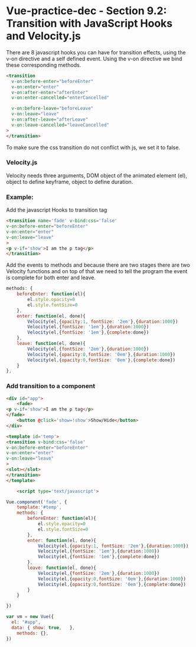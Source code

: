 # Vue-practice-dec - Section 9.2: Transition with JavaScript Hooks and Velocity.js

There are 8 javascript hooks you can have for transition effects, using the v-on directive and a self defined event.  Using the v-on directive we bind these corresponding methods.

``` html
<transition
  v-on:before-enter="beforeEnter"
  v-on:enter="enter"
  v-on:after-enter="afterEnter"
  v-on:enter-cancelled="enterCancelled"

  v-on:before-leave="beforeLeave"
  v-on:leave="leave"
  v-on:after-leave="afterLeave"
  v-on:leave-cancelled="leaveCancelled"
>
</transition>
```
To make sure the css transition do not conflict with js, we set it to false.

### Velocity.js
Velocity needs three arguments, DOM object of the animated element (el), object to define keyframe, object to define duration.

### Example:
Add the javascript Hooks to transition tag
``` html
<transition name='fade' v-bind:css='false'
v-on:before-enter="beforeEnter"
v-on:enter="enter"
v-on:leave="leave"
>
<p v-if='show'>I am the p tag</p>
</transition>
```
Add the events to methods and because there are two stages there are two Velocity functions and on top of that we need to tell the program the event is complete for both enter and leave.
``` javascript
methods: {
	beforeEnter: function(el){
		el.style.opacity=0
		el.style.fontSize=0
	},
	enter: function(el, done){
		Velocity(el,{opacity:1, fontSize: '2em'},{duration:1000})
		Velocity(el,{fontSize: '1em'},{duration:1000})
		Velocity(el,{fontSize: '1em'},{complete:done})
	},
	leave: function(el, done){
		Velocity(el,{fontSize: '2em'},{duration:1000})
		Velocity(el,{opacity:0,fontSize: '0em'},{duration:1000})
		Velocity(el,{opacity:0,fontSize: '0em'},{complete:done})
	}
},
```
### Add transition to a component
``` html
<div id="app">
	<fade>
<p v-if='show'>I am the p tag</p>
</fade>
	<button @click='show=!show'>Show/Hide</button>
</div>

<template id='temp'>
<transition v-bind:css='false'
v-on:before-enter="beforeEnter"
v-on:enter="enter"
v-on:leave="leave"
>
<slot></slot>
</transition>
</template>

	<script type='text/javascript'>

Vue.component('fade', {
	template:'#temp',
	methods: {
		beforeEnter: function(el){
			el.style.opacity=0
			el.style.fontSize=0
		},
		enter: function(el, done){
			Velocity(el,{opacity:1, fontSize: '2em'},{duration:1000})
			Velocity(el,{fontSize: '1em'},{duration:1000})
			Velocity(el,{fontSize: '1em'},{complete:done})
		},
		leave: function(el, done){
			Velocity(el,{fontSize: '2em'},{duration:1000})
			Velocity(el,{opacity:0,fontSize: '0em'},{duration:1000})
			Velocity(el,{opacity:0,fontSize: '0em'},{complete:done})
		}
	}

})

var vm = new Vue({
  el: "#app",
  data: { show: true,	},
	methods: {},
})
```
